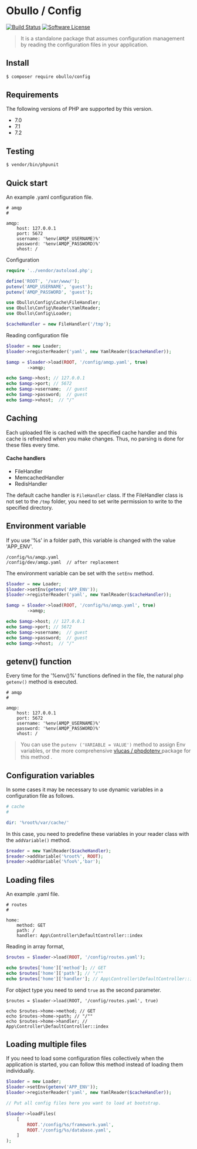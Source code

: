 
# Obullo / Config

[![Build Status](https://travis-ci.org/obullo/Config.svg?branch=master)](https://travis-ci.org/obullo/Config)
[![Software License](https://img.shields.io/badge/license-MIT-brightgreen.svg)](LICENSE.md)

> It is a standalone package that assumes configuration management by reading the configuration files in your application.


## Install

``` bash
$ composer require obullo/config
```

## Requirements

The following versions of PHP are supported by this version.

* 7.0
* 7.1
* 7.2

## Testing

``` bash
$ vendor/bin/phpunit
```

## Quick start

An example .yaml configuration file.

```
# amqp
# 

amqp:
    host: 127.0.0.1
    port: 5672
    username: '%env(AMQP_USERNAME)%'
    password: '%env(AMQP_PASSWORD)%'
    vhost: /
```

Configuration

```php
require '../vendor/autoload.php';

define('ROOT', '/var/www/');
putenv('AMQP_USERNAME', 'guest');
putenv('AMQP_PASSWORD', 'guest');

use Obullo\Config\Cache\FileHandler;
use Obullo\Config\Reader\YamlReader;
use Obullo\Config\Loader;

$cacheHandler = new FileHandler('/tmp');
```

Reading configuration file

```php
$loader = new Loader;
$loader->registerReader('yaml', new YamlReader($cacheHandler));

$amqp = $loader->load(ROOT, '/config/amqp.yaml', true)
        ->amqp;

echo $amqp->host; // 127.0.0.1
echo $amqp->port; // 5672
echo $amqp->username;  // guest
echo $amqp->password;  // guest
echo $amqp->vhost;  // "/"
```

## Caching

Each uploaded file is cached with the specified cache handler and this cache is refreshed when you make changes. Thus, no parsing is done for these files every time.

#### Cache handlers

* FileHandler
* MemcachedHandler
* RedisHandler

The default cache handler is `FileHandler` class. If the FileHandler class is not set to the `/tmp` folder, you need to set write permission to write to the specified directory.

## Environment variable

If you use '%s' in a  folder path, this variable is changed with the value 'APP_ENV'.

```
/config/%s/amqp.yaml
/config/dev/amqp.yaml  // after replacement
```

The environment variable can be set with the `setEnv` method.

```php
$loader = new Loader;
$loader->setEnv(getenv('APP_ENV'));
$loader->registerReader('yaml', new YamlReader($cacheHandler));

$amqp = $loader->load(ROOT, '/config/%s/amqp.yaml', true)
        ->amqp;

echo $amqp->host; // 127.0.0.1
echo $amqp->port; // 5672
echo $amqp->username;  // guest
echo $amqp->password;  // guest
echo $amqp->vhost;  // "/"
```

## getenv() function

Every time for the '%env()%' functions defined in the file, the natural php `getenv()` method is executed.

```
# amqp
# 

amqp:
    host: 127.0.0.1
    port: 5672
    username: '%env(AMQP_USERNAME)%'
    password: '%env(AMQP_PASSWORD)%'
    vhost: /
```

> You can use the `putenv ('VARIABLE = VALUE')` method to assign Env variables, or the more comprehensive <a href="https://packagist.org/packages/vlucas/phpdotenv"> vlucas / phpdotenv </a> package for this method .

## Configuration variables

In some cases it may be necessary to use dynamic variables in a configuration file as follows.

```php
# cache
# 

dir: '%root%/var/cache/'
```

In this case, you need to predefine these variables in your reader class with the `addVariable()` method.


```php
$reader = new YamlReader($cacheHandler);
$reader->addVariable('%root%', ROOT);
$reader->addVariable('%foo%','bar');
```

## Loading files

An example .yaml file.

```
# routes
#

home:
    method: GET
    path: /
    handler: App\Controller\DefaultController::index
```

Reading in array format,

```php
$routes = $loader->load(ROOT, '/config/routes.yaml');

echo $routes['home']['method']; // GET
echo $routes['home']['path']; // "/""
echo $routes['home']['handler']; // App\Controller\DefaultController::index
```

For object type you need to send `true` as the second parameter.

```
$routes = $loader->load(ROOT, '/config/routes.yaml', true)

echo $routes->home->method; // GET
echo $routes->home->path; // "/""
echo $routes->home->handler; // App\Controller\DefaultController::index
```

## Loading multiple files 

If you need to load some configuration files collectively when the application is started, you can follow this method instead of loading them individually.

```php
$loader = new Loader;
$loader->setEnv(getenv('APP_ENV'));
$loader->registerReader('yaml', new YamlReader($cacheHandler));

// Put all config files here you want to load at bootstrap.

$loader->loadFiles(
    [
        ROOT.'/config/%s/framework.yaml',
        ROOT.'/config/%s/database.yaml',
    ]
);
```